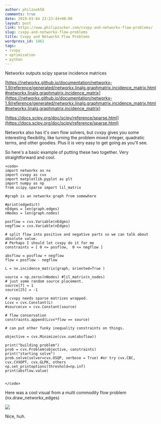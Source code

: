 ```yaml
---
author: philzook58
comments: true
date: 2019-03-04 23:23:44+00:00
layout: post
link: https://www.philipzucker.com/cvxpy-and-networkx-flow-problems/
slug: cvxpy-and-networkx-flow-problems
title: Cvxpy and NetworkX Flow Problems
wordpress_id: 1861
tags:
- cvxpy
- optimization
- python
---
```





Networkx outputs scipy sparse incidence matrices







[https://networkx.github.io/documentation/networkx-1.9/reference/generated/networkx.linalg.graphmatrix.incidence_matrix.html#networkx.linalg.graphmatrix.incidence_matrix](https://networkx.github.io/documentation/networkx-1.9/reference/generated/networkx.linalg.graphmatrix.incidence_matrix.html#networkx.linalg.graphmatrix.incidence_matrix)







[https://docs.scipy.org/doc/scipy/reference/sparse.html](https://docs.scipy.org/doc/scipy/reference/sparse.html)







Networkx also has it's own flow solvers, but cvxpy gives you some interesting flexibility, like turning the problem mixed integer, quadratic terms, and other goodies. Plus it is very easy to get going as you'll see.







So here's a basic example of putting these two together. Very straightforward and cool.






    
    <code>
    import networkx as nx
    import cvxpy as cvx
    import matplotlib.pyplot as plt
    import numpy as np
    from scipy.sparse import lil_matrix
    
    #graph is an networkx graph from somewhere
    
    #print(edgedict)
    nEdges = len(graph.edges)
    nNodes = len(graph.nodes)
    
    posflow = cvx.Variable(nEdges)
    negflow = cvx.Variable(nEdges)
    
    # split flow into positive and negative parts so we can talk about absolute value.
    # Perhaps I should let cvxpy do it for me
    constraints = [ 0 <= posflow,  0 <= negflow ]
    
    absflow = posflow + negflow
    flow = posflow - negflow
    
    L = nx.incidence_matrix(graph, oriented=True )
    
    source = np.zeros(nNodes) #lil_matrix(n_nodes)
    # just some random source placement.
    source[7] = 1
    source[25] = -1
    
    # cvxpy needs sparse matrices wrapped.
    Lcvx = cvx.Constant(L)
    #sourcecvx = cvx.Constant(source)
    
    # flow conservation
    constraints.append(Lcvx*flow == source)
    
    # can put other funky inequality constraints on things.
    
    objective = cvx.Minimize(cvx.sum(absflow)) 
    
    print("building problem")
    prob = cvx.Problem(objective, constraints)
    print("starting solve")
    prob.solve(solver=cvx.OSQP, verbose = True) #or try cvx.CBC, cvx.CVXOPT, cvx.GLPK, others
    np.set_printoptions(threshold=np.inf)
    print(absflow.value)
    
    
    </code>







Here was a cool visual from a multi commodity flow problem (nx.draw_networkx_edges)





![](http://philzucker2.nfshost.com/wp-content/uploads/2019/03/flow_1000-1024x768.png)





Nice, huh.



